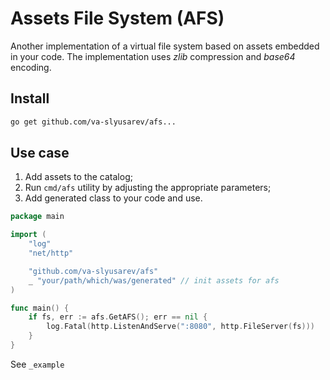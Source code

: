 # Assets File System (AFS)
Another implementation of a virtual file system based on assets embedded in your code.
The implementation uses *zlib* compression and *base64* encoding.

## Install

```sh
go get github.com/va-slyusarev/afs...
```

## Use case
1. Add assets to the catalog;
2. Run `cmd/afs` utility by adjusting the appropriate parameters;
3. Add generated class to your code and use.

```go
package main

import (
	"log"
	"net/http"

	"github.com/va-slyusarev/afs"
	_ "your/path/which/was/generated" // init assets for afs
)

func main() {
	if fs, err := afs.GetAFS(); err == nil {
		log.Fatal(http.ListenAndServe(":8080", http.FileServer(fs)))
	}
}
```


See `_example`
